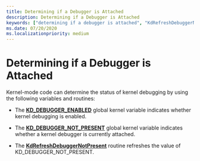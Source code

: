 ```yaml
---
title: Determining if a Debugger is Attached
description: Determining if a Debugger is Attached
keywords: ["determining if a debugger is attached", "KdRefreshDebuggerNotPresent function", "KD_DEBUGGER_ENABLED global variable", "KD_DEBUGGER_NOT_PRESENT global variable"]
ms.date: 07/20/2020
ms.localizationpriority: medium
---
```


# Determining if a Debugger is Attached

Kernel-mode code can determine the status of kernel debugging by using the following variables and routines:

- The [**KD\_DEBUGGER\_ENABLED**](/previous-versions/ff548118(v=vs.85)) global kernel variable indicates whether kernel debugging is enabled.

- The [**KD\_DEBUGGER\_NOT\_PRESENT**](/previous-versions/ff548125(v=vs.85)) global kernel variable indicates whether a kernel debugger is currently attached.

- The [**KdRefreshDebuggerNotPresent**](/windows-hardware/drivers/ddi/wdm/nf-wdm-kdrefreshdebuggernotpresent) routine refreshes the value of KD\_DEBUGGER\_NOT\_PRESENT.
